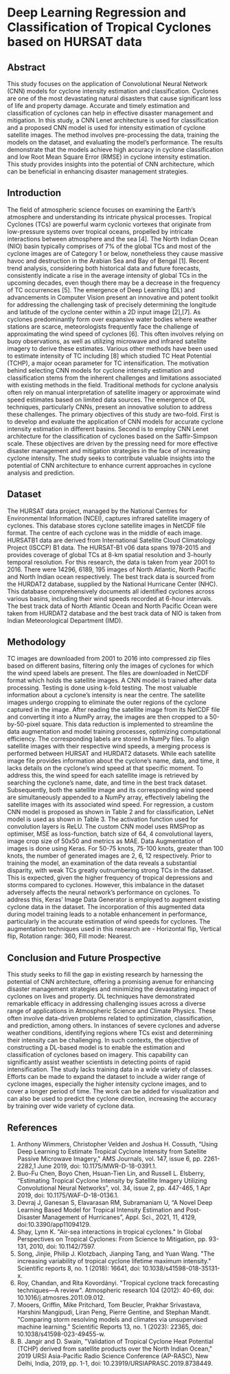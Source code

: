 # Deep Learning Regression and Classification of Tropical Cyclones based on HURSAT data

## Abstract
This study focuses on the application of Convolutional Neural Network (CNN) models for cyclone intensity estimation and classification. Cyclones are one of the most devastating natural disasters that cause significant loss of life and property damage. Accurate and timely estimation and classification of cyclones can help in effective disaster management and mitigation. In this study, a CNN Lenet architecture is used for classification and a proposed CNN model is used for intensity estimation of cyclone satellite images. The method involves pre-processing the data, training the models on the dataset, and evaluating the model’s performance. The results demonstrate that the models achieve high accuracy in cyclone classification and low Root Mean Square Error (RMSE) in cyclone intensity estimation. This study provides insights into the potential of CNN architecture, which can be beneficial in enhancing
disaster management strategies.

## Introduction
The field of atmospheric science focuses on examining the Earth’s atmosphere and understanding its intricate physical processes. Tropical Cyclones (TCs) are powerful warm cyclonic vortexes that originate from low-pressure systems over tropical oceans, propelled by intricate interactions between atmosphere and the sea [4]. The North Indian Ocean (NIO) basin typically comprises of 7% of the global TCs and most of the cyclone images are of Category 1 or below, nonetheless they cause massive havoc and destruction in the Arabian Sea and Bay of Bengal [1]. Recent trend analysis, considering both historical data and future forecasts, consistently indicate a rise in the average intensity of global TCs in the upcoming decades, even though there may be a decrease in the frequency of TC occurrences [5].
The emergence of Deep Learning (DL) and advancements in Computer Vision present an innovative and potent toolkit for addressing the challenging task of precisely determining the longitude and latitude of the cyclone center within a 2D
input image [2],[7]. As cyclones predominantly form over expansive water bodies where weather stations are scarce, meteorologists frequently face the challenge of approximating the wind speed of cyclones [6]. This often involves relying
on buoy observations, as well as utilizing microwave and infrared satellite imagery to derive these estimates. Various other methods have been used to estimate intensity of TC including [8] which studied TC Heat Potential (TCHP),
a major ocean parameter for TC intensification. The motivation behind selecting CNN models for cyclone intensity estimation and classification stems from the inherent challenges and limitations associated with existing methods in the field. Traditional methods for cyclone analysis often rely on manual interpretation of satellite imagery or approximate wind speed estimates based on limited data sources. The emergence of DL techniques, particularly CNNs, present an innovative solution to address these challenges. The primary objectives of this study are two-fold. First is to develop and evaluate the application of CNN models for accurate cyclone intensity estimation in different basins. Second is to employ CNN Lenet architecture for the classification of cyclones based on the Saffir-Simpson scale. These objectives are driven by the pressing need for more effective disaster management and mitigation strategies in the face of increasing cyclone intensity. The study seeks to contribute valuable insights into the potential of CNN architecture to enhance current approaches in cyclone analysis and prediction.

## Dataset
The HURSAT data project, managed by the National Centres for Environmental Information (NCEI), captures infrared
satellite imagery of cyclones. This database stores cyclone satellite images in NetCDF file format. The centre of each cyclone was in the middle of each image. HURSATB1 data are derived from International Satellite Cloud Climatology Project (ISCCP) B1 data. The HURSAT-B1 v06 data spans 1978-2015 and provides coverage of global TCs at 8-km spatial resolution and 3-hourly temporal resolution. For this research, the data is taken from year 2001 to 2016. There were 14296, 6189, 195 images of North Atlantic, North Pacific and North Indian ocean respectively. The best track data is sourced from the HURDAT2 database, supplied by the National Hurricane Center (NHC). This database comprehensively documents all identified cyclones across various basins, including their wind speeds recorded at 6-hour intervals. The best track data of North Atlantic Ocean and North Pacific Ocean were taken from HURDAT2 database and the best track data of NIO is taken from Indian Meteorological Department (IMD).

## Methodology
TC images are downloaded from 2001 to 2016 into compressed zip files based on different basins, filtering only the images of cyclones for which the wind speed labels are present. The files are downloaded in NetCDF format which holds the satellite images. A CNN model is trained after data processing. Testing is done using k-fold testing. The most valuable information about a cyclone’s intensity is near the centre. The satellite images undergo cropping to eliminate the outer regions of the cyclone captured in the image. After reading the satellite image from its NetCDF file and converting it into a NumPy array, the images are
then cropped to a 50-by-50-pixel square. This data reduction is implemented to streamline the data augmentation and model training processes, optimizing computational efficiency. The corresponding labels are stored in NumPy files. To align satellite images with their respective wind speeds, a merging process is performed between HURSAT and HURDAT2 datasets. While each satellite image file provides information about the cyclone’s name, data, and time, it lacks details on the cyclone’s wind speed at that specific moment. To address this, the wind speed for each satellite image is retrieved by searching the cyclone’s name, date, and time in the best track dataset. Subsequently, both the satellite image and its corresponding wind speed are simultaneously appended to a NumPy array, effectively labeling the satellite images with its associated wind speed.
For regression, a custom CNN model is proposed as shown in Table 2 and for classification, LeNet model is used as
shown in Table 3. The activation function used for convolution layers is ReLU. The custom CNN model uses RMSProp as optimiser, MSE as loss-function, batch size of 64, 4 convolutional layers, image crop size of 50x50 and metrics as MAE. Data Augmentation of images is done using Keras. For 50-75 knots, 75-100 knots, greater than 100 knots, the number of generated images are 2, 6, 12 respectively. Prior to training the model, an examination of the data reveals a substantial disparity, with weak TCs greatly outnumbering strong TCs in the dataset. This is expected, given the higher frequency of tropical depressions and storms compared to cyclones. However, this imbalance in the dataset adversely affects the neural network’s performance on cyclones. To address this, Keras’ Image Data Generator is employed to augment existing cyclone data in the dataset. The incorporation of this augmented data during model training leads to a notable enhancement in performance, particularly in the accurate estimation of wind speeds for cyclones. The augmentation techniques used in this research are - Horizontal flip, Vertical flip, Rotation range: 360, Fill mode: Nearest.

## Conclusion and Future Prospective
This study seeks to fill the gap in existing research by harnessing the potential of CNN architecture, offering a promising avenue for enhancing disaster management strategies and minimizing the devastating impact of cyclones on lives and property. DL techniques have demonstrated remarkable efficacy in addressing challenging issues across a diverse range of applications in Atmospheric Science and Climate Physics. These often involve data-driven problems related to optimization, classification, and prediction, among others. In instances of severe cyclones and adverse weather conditions, identifying regions where TCs exist and determining their intensity can be challenging. In such contexts, the objective of constructing a DL-based model is to enable the estimation and classification of cyclones based on imagery. This capability can significantly assist weather scientists in detecting points of rapid intensification. The study lacks training data in a wide variety of classes. Efforts can be made to expand the dataset to include a wider range of cyclone images, especially the higher intensity cyclone images, and to cover a longer period of time. The work can be added for visualization and can also be used to predict the cyclone direction, increasing the accuracy by training over wide variety of cyclone data.

## References
1. Anthony Wimmers, Christopher Velden and Joshua H. Cossuth, “Using Deep Learning to Estimate Tropical Cyclone Intensity from Satellite Passive Microwave Imagery," AMS Journals, vol. 147, issue 6, pp. 2261-2282,1 June 2019, doi: 10.1175/MWR-D-18-0391.1.
2. Buo-Fu Chen, Boyo Chen, Hsuan-Tien Lin, and Russell L. Elsberry, “Estimating Tropical Cyclone Intensity by Satellite Imagery Utilizing Convolutional Neural
Networks”, vol. 34, issue 2, pp. 447-465, 1 Apr 2019, doi: 10.1175/WAF-D-18-0136.1.
3. Devraj J, Ganesan S, Elavarasan RM, Subramaniam U, “A Novel Deep Learning Based Model for Tropical Intensity Estimation and Post-Disaster Management of Hurricanes”, Appl. Sci., 2021, 11, 4129, doi:10.3390/app11094129.
4. Shay, Lynn K. "Air-sea interactions in tropical cyclones." In Global Perspectives on Tropical Cyclones: From Science to Mitigation, pp. 93-131, 2010, doi: 10.1142/7597.
5. Song, Jinjie, Philip J. Klotzbach, Jianping Tang, and Yuan Wang. "The increasing variability of tropical cyclone lifetime maximum intensity." Scientific reports 8, no. 1 (2018): 16641, doi: 10.1038/s41598-018-35131-x.
6. Roy, Chandan, and Rita Kovordányi. "Tropical cyclone track forecasting techniques—A review". Atmospheric research 104 (2012): 40-69, doi: 10.1016/j.atmosres.2011.09.012.
7. Mooers, Griffin, Mike Pritchard, Tom Beucler, Prakhar Srivastava, Harshini Mangipudi, Liran Peng, Pierre Gentine, and Stephan Mandt. "Comparing storm resolving models and climates via unsupervised machine learning." Scientific Reports 13, no. 1 (2023): 22365, doi: 10.1038/s41598-023-49455-w.
8. B. Jangir and D. Swain, "Validation of Tropical Cyclone Heat Potential (TCHP) derived from satellite products over the North Indian Ocean," 2019 URSI Asia-Pacific Radio Science Conference (AP-RASC), New Delhi, India, 2019, pp. 1-1, doi: 10.23919/URSIAPRASC.2019.8738449.
